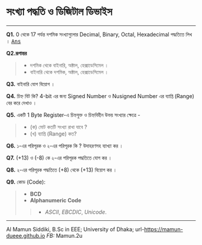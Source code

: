 # সংখ্যা পদ্ধতি ও ডিজিটাল ডিভাইস 
 ---
 **Q1.** 0 থেকে 17 পর্যন্ত দশমিক সংখ্যাগুলোর  Decimal, Binary, Octal, Hexadecimal পদ্ধতিতে লিখ । <kbd>[Ans](https://i.imgur.com/281ATk6.jpg)</kbd>

 **Q2.রূপান্তর** 
 >- দশমিক থেকে বাইনারি, অক্টাল, হেক্সাডেসিমেল । 
 >- বাইনারি থেকে দশমিক, অক্টাল, হেক্সাডেসিমেল । 
 
 **Q3.** বাইনারি যোগ বিয়োগ । 
 
 **Q4.** চিহ্ন বিট কি? 4-bit এর জন্য Signed Number ও Nusigned Number এর ব্যাপ্তি (Range) বের করে দেখাও । 
 
 **Q5.** একটি 1 Byte Register-এ চিহ্নযুক্ত ও চিহ্নবিহীন উভয় সংখ্যার ক্ষেত্রে - 
 >- (ক) মোট কতটি  সংখ্যা রাখা যাবে ? 
 >- (খ) ব্যাপ্তি (Range) কত? 
 
 **Q6.** ১-এর পরিপূরক ও ২-এর পরিপূরক কি ? উদাহরণসহ ব্যাখ্যা কর । 
 
 **Q7.** (+13)  ও (-8) কে ২-এর পরিপূরক পদ্ধতিতে যোগ কর । 
 
 **Q8.** ২-এর পরিপূরক পদ্ধতিতে (+8) থেকে (+13) বিয়োগ কর । 
 
 **Q9.** কোড (Code): 
 >- __BCD__
 >- __Alphanumeric Code__ 
 >>- _ASCII_, _EBCDIC_, _Unicode_. 
 
 ---
Al Mamun Siddiki, B.Sc in EEE; University of Dhaka;
url-https://mamun-dueee.github.io _FB:_ Mamun.2u
 
 

